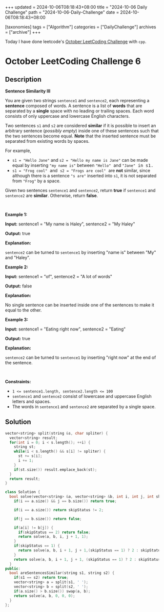 +++
updated = 2024-10-06T08:18:43+08:00
title = "2024-10-06 Daily Challenge"
path = "2024-10-06-Daily-Challenge"
date = 2024-10-06T08:18:43+08:00

[taxonomies]
tags = ["Algorithm"]
categories = ["DailyChallenge"]
archives = ["archive"]
+++

Today I have done leetcode's [October LeetCoding Challenge](https://leetcode.com/problems/sentence-similarity-iii/) with `cpp`.

<!-- more -->

# October LeetCoding Challenge 6

## Description

**Sentence Similarity III**

<p>You are given two strings <code>sentence1</code> and <code>sentence2</code>, each representing a <strong>sentence</strong> composed of words. A sentence is a list of <strong>words</strong> that are separated by a <strong>single</strong> space with no leading or trailing spaces. Each word consists of only uppercase and lowercase English characters.</p>

<p>Two sentences <code>s1</code> and <code>s2</code> are considered <strong>similar</strong> if it is possible to insert an arbitrary sentence (<em>possibly empty</em>) inside one of these sentences such that the two sentences become equal. <strong>Note</strong> that the inserted sentence must be separated from existing words by spaces.</p>

<p>For example,</p>

<ul>
	<li><code>s1 = &quot;Hello Jane&quot;</code> and <code>s2 = &quot;Hello my name is Jane&quot;</code> can be made equal by inserting <code>&quot;my name is&quot;</code> between <code>&quot;Hello&quot;</code><font face="monospace"> </font>and <code>&quot;Jane&quot;</code><font face="monospace"> in s1.</font></li>
	<li><font face="monospace"><code>s1 = &quot;Frog cool&quot;</code> </font>and<font face="monospace"> <code>s2 = &quot;Frogs are cool&quot;</code> </font>are <strong>not</strong> similar, since although there is a sentence <code>&quot;s are&quot;</code> inserted into <code>s1</code>, it is not separated from <code>&quot;Frog&quot;</code> by a space.</li>
</ul>

<p>Given two sentences <code>sentence1</code> and <code>sentence2</code>, return <strong>true</strong> if <code>sentence1</code> and <code>sentence2</code> are <strong>similar</strong>. Otherwise, return <strong>false</strong>.</p>

<p>&nbsp;</p>
<p><strong class="example">Example 1:</strong></p>

<div class="example-block">
<p><strong>Input:</strong> <span class="example-io">sentence1 = &quot;My name is Haley&quot;, sentence2 = &quot;My Haley&quot;</span></p>

<p><strong>Output:</strong> <span class="example-io">true</span></p>

<p><strong>Explanation:</strong></p>

<p><code>sentence2</code> can be turned to <code>sentence1</code> by inserting &quot;name is&quot; between &quot;My&quot; and &quot;Haley&quot;.</p>
</div>

<p><strong class="example">Example 2:</strong></p>

<div class="example-block">
<p><strong>Input:</strong> <span class="example-io">sentence1 = &quot;of&quot;, sentence2 = &quot;A lot of words&quot;</span></p>

<p><strong>Output:</strong> <span class="example-io">false</span></p>

<p><strong>Explanation:</strong></p>

<p>No single sentence can be inserted inside one of the sentences to make it equal to the other.</p>
</div>

<p><strong class="example">Example 3:</strong></p>

<div class="example-block">
<p><strong>Input:</strong> <span class="example-io">sentence1 = &quot;Eating right now&quot;, sentence2 = &quot;Eating&quot;</span></p>

<p><strong>Output:</strong> <span class="example-io">true</span></p>

<p><strong>Explanation:</strong></p>

<p><code>sentence2</code> can be turned to <code>sentence1</code> by inserting &quot;right now&quot; at the end of the sentence.</p>
</div>

<p>&nbsp;</p>
<p><strong>Constraints:</strong></p>

<ul>
	<li><code>1 &lt;= sentence1.length, sentence2.length &lt;= 100</code></li>
	<li><code>sentence1</code> and <code>sentence2</code> consist of lowercase and uppercase English letters and spaces.</li>
	<li>The words in <code>sentence1</code> and <code>sentence2</code> are separated by a single space.</li>
</ul>


## Solution

``` cpp
vector<string> split(string &s, char spliter) {
  vector<string> result;
  for(int i = 0; i < s.length(); ++i) {
    string st;
    while(i < s.length() && s[i] != spliter) {
      st += s[i];
      i += 1;
    }
    if(st.size()) result.emplace_back(st);
  }
  return result;
}

class Solution {
  bool solve(vector<string> &a, vector<string> &b, int i, int j, int skipStatus) {
    if(i == a.size() && j == b.size()) return true;

    if(i == a.size()) return skipStatus != 2;

    if(j == b.size()) return false;

    if(a[i] != b[j]) {
      if(skipStatus == 2) return false;
      return solve(a, b, i, j + 1, 1);
    }
    if(skipStatus == 1) {
      return solve(a, b, i + 1, j + 1,(skipStatus == 1) ? 2 : skipStatus) || solve(a, b, i, j + 1, 1);
    }
    return solve(a, b, i + 1, j + 1, (skipStatus == 1) ? 2 : skipStatus);
  }
public:
  bool areSentencesSimilar(string s1, string s2) {
    if(s1 == s2) return true;
    vector<string> a = split(s1, ' ');
    vector<string> b = split(s2, ' ');
    if(a.size() > b.size()) swap(a, b);
    return solve(a, b, 0, 0, 0);
  }
};
```
